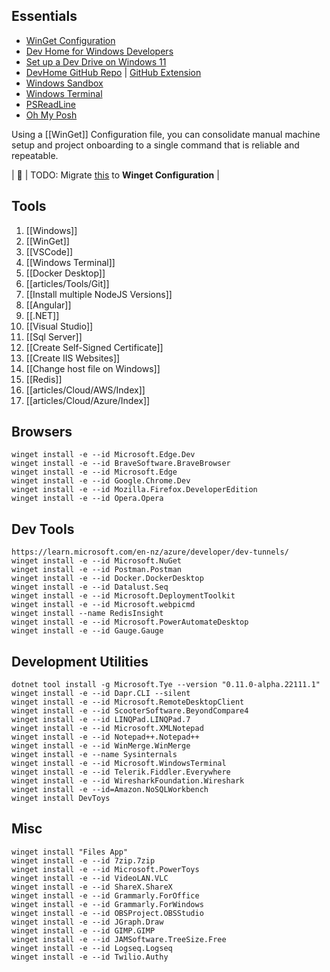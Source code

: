 ## Essentials

- [WinGet Configuration](https://learn.microsoft.com/en-us/windows/package-manager/configuration)
- [Dev Home for Windows Developers](https://learn.microsoft.com/en-us/windows/dev-home)
- [Set up a Dev Drive on Windows 11](https://learn.microsoft.com/en-us/windows/dev-drive/)
- [DevHome GitHub Repo](https://github.com/microsoft/devhome) | [GitHub Extension](https://github.com/microsoft/devhomegithubextension)
- [Windows Sandbox](https://learn.microsoft.com/en-us/windows/security/application-security/application-isolation/windows-sandbox/windows-sandbox-overview)
- [Windows Terminal](https://learn.microsoft.com/en-us/windows/terminal)
- [PSReadLine](https://github.com/PowerShell/PSReadLine)
- [Oh My Posh](https://learn.microsoft.com/en-us/windows/terminal/tutorials/custom-prompt-setup)

Using a [[WinGet]] Configuration file, you can consolidate manual machine setup and project onboarding to a single command that is reliable and repeatable.

| :memo:        | TODO: Migrate [this](https://gist.github.com/leandromonaco/f827810b4c953a85218049c51e7e336f) to **Winget Configuration**       |

## Tools

1. [[Windows]]
2. [[WinGet]]
3. [[VSCode]]
4. [[Windows Terminal]]
5. [[Docker Desktop]]
7. [[articles/Tools/Git]]
8. [[Install multiple NodeJS Versions]]
9. [[Angular]]
10. [[.NET]]
11. [[Visual Studio]]
12. [[Sql Server]]
13. [[Create Self-Signed Certificate]]
14. [[Create IIS Websites]]
15. [[Change host file on Windows]]
16. [[Redis]]
17. [[articles/Cloud/AWS/Index]]
18. [[articles/Cloud/Azure/Index]]

## Browsers

```
winget install -e --id Microsoft.Edge.Dev
winget install -e --id BraveSoftware.BraveBrowser
winget install -e --id Microsoft.Edge
winget install -e --id Google.Chrome.Dev
winget install -e --id Mozilla.Firefox.DeveloperEdition
winget install -e --id Opera.Opera
```

## Dev Tools

```
https://learn.microsoft.com/en-nz/azure/developer/dev-tunnels/
winget install -e --id Microsoft.NuGet
winget install -e --id Postman.Postman
winget install -e --id Docker.DockerDesktop
winget install -e --id Datalust.Seq
winget install -e --id Microsoft.DeploymentToolkit
winget install -e --id Microsoft.webpicmd
winget install --name RedisInsight
winget install -e --id Microsoft.PowerAutomateDesktop
winget install -e --id Gauge.Gauge
```

## Development Utilities

```
dotnet tool install -g Microsoft.Tye --version "0.11.0-alpha.22111.1"
winget install -e --id Dapr.CLI --silent
winget install -e --id Microsoft.RemoteDesktopClient
winget install -e --id ScooterSoftware.BeyondCompare4
winget install -e --id LINQPad.LINQPad.7
winget install -e --id Microsoft.XMLNotepad
winget install -e --id Notepad++.Notepad++
winget install -e --id WinMerge.WinMerge
winget install -e --name Sysinternals
winget install -e --id Microsoft.WindowsTerminal
winget install -e --id Telerik.Fiddler.Everywhere
winget install -e --id WiresharkFoundation.Wireshark
winget install -e --id=Amazon.NoSQLWorkbench 
winget install DevToys
```

## Misc

```
winget install "Files App"
winget install -e --id 7zip.7zip
winget install -e --id Microsoft.PowerToys
winget install -e --id VideoLAN.VLC
winget install -e --id ShareX.ShareX
winget install -e --id Grammarly.ForOffice
winget install -e --id Grammarly.ForWindows
winget install -e --id OBSProject.OBSStudio
winget install -e --id JGraph.Draw
winget install -e --id GIMP.GIMP
winget install -e --id JAMSoftware.TreeSize.Free
winget install -e --id Logseq.Logseq
winget install -e --id Twilio.Authy
```

